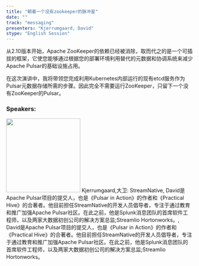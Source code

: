 ```yaml
---
title: "朝着一个没有zookeeper的脉冲星"
date: "" 
track: "messaging"
presenters: "Kjerrumgaard, David"
stype: "English Session"
---
```

从2.10版本开始，Apache ZooKeeper的依赖已经被消除，取而代之的是一个可插拔的框架，它使您能够通过根据您的部署环境利用替代的元数据和协调系统来减少Apache Pulsar的基础设施占用。


在这次演讲中，我将带领您完成利用Kubernetes内部运行的现有etcd服务作为Pulsar元数据存储所需的步骤。因此完全不需要运行ZooKeeper，只留下一个没有ZooKeeper的Pulsar。
 ### Speakers: 
 <img src="images/speaker/1020.png" width="200" />
 Kjerrumgaard,大卫: StreamNative, David是Apache Pulsar项目的提交人，也是《Pulsar in Action》的作者和《Practical Hive》的合著者。他目前担任StreamNative的开发人员倡导者，专注于通过教育和推广加强Apache Pulsar社区。在此之前，他是Splunk消息团队的首席软件工程师，以及两家大数据初创公司的解决方案总监;Streamlio Hortonworks。, David是Apache Pulsar项目的提交人，也是《Pulsar in Action》的作者和《Practical Hive》的合著者。他目前担任StreamNative的开发人员倡导者，专注于通过教育和推广加强Apache Pulsar社区。在此之前，他是Splunk消息团队的首席软件工程师，以及两家大数据初创公司的解决方案总监;Streamlio Hortonworks。
 